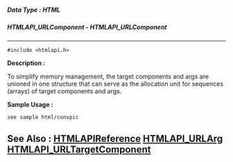 ##### Data Type : HTML
##### HTMLAPI_URLComponent - HTMLAPI_URLComponent
---
```
#include <htmlapi.h>
```
**Description :**

To simplify memory management, the target components and args are unioned in 
one structure that can serve as the allocation unit for sequences (arrays) of 
target components and args.



**Sample Usage :**
```
see sample html/convpic
```
**See Also :**
[HTMLAPIReference](/domino-c-api-docs/reference/Data/HTMLAPIReference)
[HTMLAPI_URLArg](/domino-c-api-docs/reference/Data/HTMLAPI_URLArg)
[HTMLAPI_URLTargetComponent](/domino-c-api-docs/reference/Data/HTMLAPI_URLTargetComponent)
---
